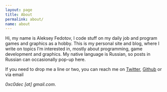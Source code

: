```yaml
---
layout: page
title: About
permalink: about/
name: about
---
```


Hi, my name is Aleksey Fedotov, I code stuff on my daily job and program games and graphics as a hobby. This is my personal site and blog, where I write on topics I’m interested in, mostly about programming, game development and graphics. My native language is Russian, so posts in Russian can occasionally pop-up here.

If you need to drop me a line or two, you can reach me on [Twitter](http://twitter.com/0xc0dec), [Github](http://github.com/0xc0dec) or via email

*0xc0dec [_at_] gmail.com*.
